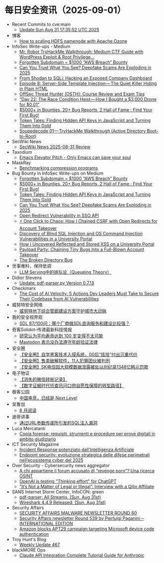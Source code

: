 # 每日安全资讯（2025-09-01）

- Recent Commits to cve:main
  - [Update Sun Aug 31 17:35:52 UTC 2025](https://github.com/trickest/cve/commit/0f2602cc4b2cfaf623bc75340cc384779d290795)
- 博客
  - [How to scaling HDFS namenode with Apache Ozone](https://dyrnq.com/how-to-scaling-hdfs-namenode-with-apache-ozone/)
- InfoSec Write-ups - Medium
  - [Mr. Robot TryHackMe Walkthrough: Medium CTF Guide with WordPress Exploit & Root Privilege…](https://infosecwriteups.com/mr-robot-tryhackme-walkthrough-medium-ctf-guide-with-wordpress-exploit-root-privilege-194fca7065d7?source=rss----7b722bfd1b8d---4)
  - [Forgotten Subdomain = $1000 “AWS Breach” Bounty](https://infosecwriteups.com/finding-needle-in-the-haystack-how-a-forgotten-subdomain-led-to-complete-aws-infrastructure-328571e88496?source=rss----7b722bfd1b8d---4)
  - [Can You Trust What You See? Deepfake Scams Are Exploding in 2025](https://infosecwriteups.com/can-you-trust-what-you-see-deepfake-scams-are-exploding-in-2025-9eb1c7062468?source=rss----7b722bfd1b8d---4)
  - [From Shodan to SQLi: Hacking an Exposed Company Dashboard](https://infosecwriteups.com/from-shodan-to-sqli-hacking-an-exposed-company-dashboard-0b66a37a54ea?source=rss----7b722bfd1b8d---4)
  - [Episode 8: Server-Side Template Injection — The Quiet Killer Hiding in Plain HTML](https://infosecwriteups.com/episode-8-server-side-template-injection-the-quiet-killer-hiding-in-plain-html-26596ac16006?source=rss----7b722bfd1b8d---4)
  - [OffSec Threat Hunter (OSTH): Course Review and Exam Tips](https://infosecwriteups.com/offsec-threat-hunter-osth-course-review-and-exam-tips-e4b8ab415d40?source=rss----7b722bfd1b8d---4)
  - [“Day 22: The Race Condition Heist — How I Bought a $3,000 Drone for $0.01”](https://infosecwriteups.com/day-22-the-race-condition-heist-how-i-bought-a-3-000-drone-for-0-01-8cca7dc6c559?source=rss----7b722bfd1b8d---4)
  - [$5000+ in Bounties, 20+ Bug Reports, 2 Hall of Fame : Find Your First Bug!](https://infosecwriteups.com/5000-in-bounties-20-bug-reports-2-hall-of-fame-find-your-first-bug-32d564c1b9b4?source=rss----7b722bfd1b8d---4)
  - [Token Tales: Finding Hidden API Keys in JavaScript and Turning Them Into Gold](https://infosecwriteups.com/token-tales-finding-hidden-api-keys-in-javascript-and-turning-them-into-gold-e4e93c51e52b?source=rss----7b722bfd1b8d---4)
  - [Soupedecode 01 — TryHackMe Walkthrough (Active Directory Boot-to-Root)](https://infosecwriteups.com/soupedecode-01-tryhackme-walkthrough-active-directory-boot-to-root-7a80ba0f4de6?source=rss----7b722bfd1b8d---4)
- SecWiki News
  - [SecWiki News 2025-08-31 Review](http://www.sec-wiki.com/?2025-08-31)
- Taxodium
  - [Emacs Elevator Pitch - Only Emacs can save your soul](https://taxodium.ink/emacs-elevator-pitch-2025-08.html)
- MaskRay
  - [Benchmarking compression programs](https://maskray.me/blog/2025-08-31-benchmarking-compression-programs)
- Bug Bounty in InfoSec Write-ups on Medium
  - [Forgotten Subdomain = $1000 “AWS Breach” Bounty](https://infosecwriteups.com/finding-needle-in-the-haystack-how-a-forgotten-subdomain-led-to-complete-aws-infrastructure-328571e88496?source=rss----7b722bfd1b8d--bug_bounty)
  - [$5000+ in Bounties, 20+ Bug Reports, 2 Hall of Fame : Find Your First Bug!](https://infosecwriteups.com/5000-in-bounties-20-bug-reports-2-hall-of-fame-find-your-first-bug-32d564c1b9b4?source=rss----7b722bfd1b8d--bug_bounty)
  - [Token Tales: Finding Hidden API Keys in JavaScript and Turning Them Into Gold](https://infosecwriteups.com/token-tales-finding-hidden-api-keys-in-javascript-and-turning-them-into-gold-e4e93c51e52b?source=rss----7b722bfd1b8d--bug_bounty)
  - [Can You Trust What You See? Deepfake Scams Are Exploding in 2025](https://infosecwriteups.com/can-you-trust-what-you-see-deepfake-scams-are-exploding-in-2025-9eb1c7062468?source=rss----7b722bfd1b8d--bug_bounty)
  - [Open Redirect Vulnerability in SSO API](https://infosecwriteups.com/open-redirect-vulnerability-in-sso-api-ed1ef7db2b04?source=rss----7b722bfd1b8d--bug_bounty)
  - [⚡ One Click to Chaos: How I Chained CSRF with Open Redirects for Account Takeover](https://infosecwriteups.com/one-click-to-chaos-how-i-chained-csrf-with-open-redirects-for-account-takeover-fd9d5d753402?source=rss----7b722bfd1b8d--bug_bounty)
  - [Discovery of Blind SQL Injection and OS Command Injection Vulnerabilities in a University Portal](https://infosecwriteups.com/discovery-of-blind-sql-injection-and-os-command-injection-vulnerabilities-in-a-university-portal-064929692019?source=rss----7b722bfd1b8d--bug_bounty)
  - [How I Uncovered Reflected and Stored XSS on a University Portal](https://infosecwriteups.com/how-i-uncovered-reflected-and-stored-xss-on-a-university-portal-ad6c653c6a81?source=rss----7b722bfd1b8d--bug_bounty)
  - [Payload Party: Chaining Tiny Bugs Into a Full-Blown Account Takeover](https://infosecwriteups.com/payload-party-chaining-tiny-bugs-into-a-full-blown-account-takeover-f85d646f3666?source=rss----7b722bfd1b8d--bug_bounty)
  - [The Broken Directory Bug](https://infosecwriteups.com/the-broken-directory-bug-184f37087479?source=rss----7b722bfd1b8d--bug_bounty)
- 世事难料，保持低调
  - [LLM Serving中的排队论（Queueing Theory）](https://blog.csdn.net/ariesjzj/article/details/150994691)
- Didier Stevens
  - [Update: pdf-parser.py Version 0.7.13](https://blog.didierstevens.com/2025/08/31/update-pdf-parser-py-version-0-7-13/)
- Checkmarx
  - [The Cost of AI Velocity: 5 Actions Dev Leaders Must Take to Secure Their Codebase from AI Vulnerabilities](https://checkmarx.com/blog/the-cost-of-ai-velocity-5-actions-dev-leaders-must-take-to-secure-their-codebase-from-ai-vulnerabilities/)
- 威努特安全网络
  - [威努特地下综合管廊建设方案守护城市大动脉](https://mp.weixin.qq.com/s?__biz=MzAwNTgyODU3NQ==&mid=2651135288&idx=1&sn=26b2d6cc950534045870be1fe6b1b884)
- 我的安全视界观
  - [SDL 87/100问：哪个厂商做SDL咨询服务和建设比较强？](https://mp.weixin.qq.com/s?__biz=MzI3Njk2OTIzOQ==&mid=2247487120&idx=1&sn=d46e69b1ef51b69158d964da5f8d52a7)
- 奇客Solidot–传递最新科技情报
  - [研究认为平均寿命达到 100 岁变得不太可能](https://www.solidot.org/story?sid=82188)
  - [Mastodon 表示没办法遵守年龄验证法律](https://www.solidot.org/story?sid=82187)
- 安全圈
  - [【安全圈】自学黑客技术入侵系统，00后“炫技”付出沉重代价](https://mp.weixin.qq.com/s?__biz=MzIzMzE4NDU1OQ==&mid=2652071465&idx=1&sn=fbad75a46daca04d865fb1c129c5e28f)
  - [【安全圈】售卖破解软件，11人犯罪团伙被判刑](https://mp.weixin.qq.com/s?__biz=MzIzMzE4NDU1OQ==&mid=2652071465&idx=2&sn=6b1b27667b5541d5782e26950cc84cb5)
  - [【安全圈】SK电信因大规模数据泄露被处以创纪录1348亿韩元罚款](https://mp.weixin.qq.com/s?__biz=MzIzMzE4NDU1OQ==&mid=2652071465&idx=3&sn=5dff9cf262bcb8b2da1bea8babc08375)
- 电子物证
  - [【消失的微信转账记录】](https://mp.weixin.qq.com/s?__biz=MzAwNDcwMDgzMA==&mid=2651048599&idx=1&sn=9b068ed352db61a2ae77d72c3a7534a9)
  - [【数字证据时代侦查讯问口供自愿性保障的转型路径】](https://mp.weixin.qq.com/s?__biz=MzAwNDcwMDgzMA==&mid=2651048599&idx=2&sn=bcc8988698a266e9dcca6b8f369099b9)
- 极客公园
  - [中国电竞，已经是 Next Level](https://mp.weixin.qq.com/s?__biz=MTMwNDMwODQ0MQ==&mid=2653085892&idx=1&sn=cd4033f249cd2f4d2bf5645eb3787e42)
- 吴鲁加
  - [8 月阅读](https://mp.weixin.qq.com/s?__biz=Mzg5NDY4ODM1MA==&mid=2247485707&idx=1&sn=0f799f04fc9fcd2968626168173a99b0)
- 迪哥讲事
  - [通过URL参数传递所引发的SQL注入漏洞](https://mp.weixin.qq.com/s?__biz=MzIzMTIzNTM0MA==&mid=2247498127&idx=1&sn=a964b55dfb2c2d356a30f12759202075)
- Luca Mercatanti
  - [Copia forense: requisiti, strumenti e procedure per prove digitali in ambito giudiziario](https://luca-mercatanti.com/copia-forense-requisiti-strumenti-e-procedure-per-prove-digitali-in-ambito-giudiziario/?utm_source=rss&utm_medium=rss&utm_campaign=copia-forense-requisiti-strumenti-e-procedure-per-prove-digitali-in-ambito-giudiziario)
- ICT Security Magazine
  - [Incident Response potenziato dall’Intelligenza Artificiale](https://www.ictsecuritymagazine.com/notizie/incident-response-intelligenza-artificiale/)
  - [Endpoint security: evoluzione strategica delle difese perimetrali nell’ecosistema cyber del 2025](https://www.ictsecuritymagazine.com/articoli/endpoint-security/)
- Over Security - Cybersecurity news aggregator
  - [A chi appartiene il forum accusato di “revenge porn”? Una ricerca OSINT](https://lorenzoromani.medium.com/a-chi-appartiene-il-forum-accusato-di-revenge-porn-phica-net-una-ricerca-osint-b0ae04fe9563)
  - [OpenAI is testing "Thinking effort" for ChatGPT](https://www.bleepingcomputer.com/news/artificial-intelligence/openai-is-testing-thinking-effort-for-chatgpt/)
  - [“It’s Not a Matter of Legal or Illegal”: Interview with a Qilin Affiliate](https://www.suspectfile.com/its-not-a-matter-of-legal-or-illegal-interview-with-a-qilin-affiliate/)
- SANS Internet Storm Center, InfoCON: green
  - [pdf-parser: All Streams, (Sun, Aug 31st)](https://isc.sans.edu/diary/rss/32248)
  - [Wireshark 4.4.9 Released, (Sun, Aug 31st)](https://isc.sans.edu/diary/rss/32246)
- Security Affairs
  - [SECURITY AFFAIRS MALWARE NEWSLETTER ROUND 60](https://securityaffairs.com/181760/uncategorized/security-affairs-malware-newsletter-round-60.html)
  - [Security Affairs newsletter Round 539 by Pierluigi Paganini – INTERNATIONAL EDITION](https://securityaffairs.com/181754/breaking-news/security-affairs-newsletter-round-539-by-pierluigi-paganini-international-edition.html)
  - [Amazon blocks APT29 campaign targeting Microsoft device code authentication](https://securityaffairs.com/181747/apt/amazon-blocks-apt29-campaign-targeting-microsoft-device-code-authentication.html)
- Troy Hunt's Blog
  - [Weekly Update 467](https://www.troyhunt.com/weekly-update-467/)
- blackMORE Ops
  - [Claude API Integration Complete Tutorial Guide for Anthropic](https://www.blackmoreops.com/claude-api-integration-complete-tutorial-guide/)
